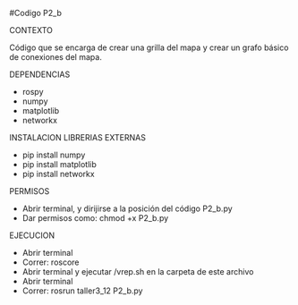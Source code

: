#Codigo P2_b

CONTEXTO

Código que se encarga de crear una grilla del mapa y crear un grafo básico de conexiones del mapa.

DEPENDENCIAS

 - rospy
 - numpy
 - matplotlib
 - networkx

INSTALACION LIBRERIAS EXTERNAS

 - pip install numpy
 - pip install matplotlib
 - pip install networkx

PERMISOS

 - Abrir terminal, y dirijirse a la posición del código P2_b.py
 - Dar permisos como: chmod +x P2_b.py

EJECUCION

 - Abrir terminal
 - Correr: roscore
 - Abrir terminal y ejecutar /vrep.sh en la carpeta de este archivo
 - Abrir terminal
 - Correr: rosrun taller3_12 P2_b.py
